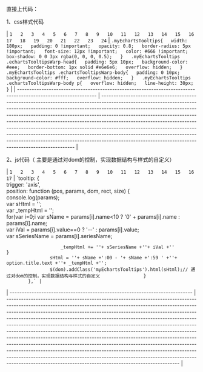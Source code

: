 
直接上代码：


1、css样式代码


| `1  
2  
3  
4  
5  
6  
7  
8  
9  
10  
11  
12  
13  
14  
15  
16  
17  
18  
19  
20  
21  
22  
23  
24` | `.myEchartsTooltips{  
  width: 180px;  
  padding: 0 !important;  
  opacity: 0.8;  
  border-radius: 5px !important;  
  font-size: 12px !important;  
  color: #666 !important;   
  box-shadow: 0 0 3px rgba(0, 0, 0, 0.5);  
}  
.myEchartsTooltips .echartsTooltipsWarp-head{  
  padding: 5px 10px;  
  background-color: #eee;  
  border-bottom: 1px solid #e6e6e6;  
  overflow: hidden;  
}  
.myEchartsTooltips .echartsTooltipsWarp-body{  
  padding: 0 10px;  
  background-color: #fff;  
  overflow: hidden;  
}  
.myEchartsTooltips .echartsTooltipsWarp-body p{  
  overflow: hidden;  
  line-height: 30px;  
}` |
| -------------------------------------------------------------------------------------------------------------- | ------------------------------------------------------------------------------------------------------------------------------------------------------------------------------------------------------------------------------------------------------------------------------------------------------------------------------------------------------------------------------------------------------------------------------------------------------------------------------------------------------------------------------------------------------------------------------------------------------------------------------------- |


2、js代码（ 主要是通过对dom的控制，实现数据结构与样式的自定义）


| `1  
2  
3  
4  
5  
6  
7  
8  
9  
10  
11  
12  
13  
14  
15  
16  
17` | `tooltip: {  
                trigger: 'axis',  
                position: function (pos, params, dom, rect, size) {  
                    console.log(params);  
                    var sHtml = '';  
                    var _tempHtml = '';  
                    for(var i=0;i                        var sName = params[i].name<10 ? '0' + params[i].name : params[i].name;  
                        var iVal = params[i].value==0 ? '--' : params[i].value;  
                        var sSeriesName = params[i].seriesName;  
  
                        _tempHtml += ''+ sSeriesName +''+ iVal +''                    }  
                    sHtml = ''+ sName +':00 - '+ sName +':59 ' +''+ option.title.text +''+ _tempHtml +'';  
                    $(dom).addClass('myEchartsTooltips').html(sHtml);// 通过对dom的控制，实现数据结构与样式的自定义                }  
            },` |
| --------------------------------------------------------------------------- | ----------------------------------------------------------------------------------------------------------------------------------------------------------------------------------------------------------------------------------------------------------------------------------------------------------------------------------------------------------------------------------------------------------------------------------------------------------------------------------------------------------------------------------------------------------------------------------------------------------------------------------------------------------------------------------------------------------------------------------------------------------------------------------------------------------------------------------------------------------------------------------- |

